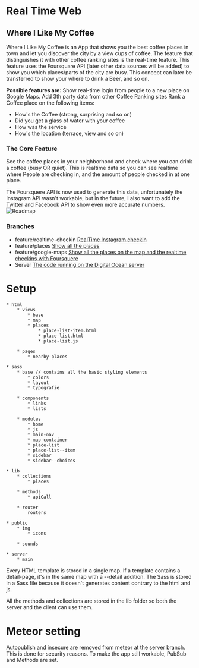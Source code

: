 # Real Time Web
## Where I Like My Coffee
Where I Like My Coffee is an App that shows you the best coffee places in town and let you discover the city by a view cups of coffee. The feature that distinguishes it with other coffee ranking sites is the real-time feature. This feature uses the Foursquare API (later other data sources will be added) to show you which places/parts of the city are busy.
This concept can later be transferred to show your where to drink a Beer, and so on.

**Possible features are:**
Show real-time login from people to a new place on Google Maps.
Add 3th party data from other Coffee Ranking sites
Rank a Coffee place on the following items:

* How's the Coffee (strong, surprising and so on)
* Did you get a glass of water with your coffee
* How was the service
* How's the location (terrace, view and so on)

### The Core Feature
See the coffee places in your neighborhood and check where you can drink a coffee (busy OR quiet). This is realtime data so you can see realtime where People are checking in, and the amount of people checked in at one place.

The Foursquere API is now used to generate this data, unfortunately the Instagram API wasn't workable, but in the future, I also want to add the Twitter and Facebook API to show even more accurate numbers.
![Roadmap](https://github.com/MartijnNieuwenhuizen/Real_Time_Web/blob/feature/places/readme_images/roadmap.jpg "Roadmap")

### Branches
* feature/realtime-checkin [RealTime Instagram checkin](https://github.com/MartijnNieuwenhuizen/Real_Time_Web/tree/feature/realtime-checkin)
* feature/places [Show all the places](https://github.com/MartijnNieuwenhuizen/Real_Time_Web/tree/feature/places)
* feature/google-maps [Show all the places on the map and the realtime checkins with Foursquere](https://github.com/MartijnNieuwenhuizen/Real_Time_Web/tree/feature/google-maps)
* Server [The code running on the Digital Ocean server](https://github.com/MartijnNieuwenhuizen/Real_Time_Web/tree/feature/places)

# Setup
	* html
		* views
			* base
			* map 
			* places
				* place-list-item.html
				* place-list.html
				* place-list.js
				
		* pages
			* nearby-places
	
	* sass
		* base // contains all the basic styling elements
			* colors
			* layout
			* typografie

		* components
			* links
			* lists

		* modules
			* home
			* js
			* main-nav
			* map-container
			* place-list
			* place-list--item
			* sidebar
			* sidebar--choices

	* lib
		* collections
			* places

		* methods
			* apiCall

		* router
			routers

	* public
		* img
			* icons

		* sounds

	* server
		* main


Every HTML template is stored in a single map. If a template contains a detail-page, it's in the same map with a  --detail addition. The Sass is stored in a Sass file because it doesn't generates content contrary to the html and js.

All the methods and collections are stored in the lib folder so both the server and the client can use them.

# Meteor setting
Autopublish and insecure are removed from meteor at the server branch. This is done for security reasons. To make the app still workable, PubSub and Methods are set.